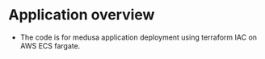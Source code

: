 # Application overview

- The code is for medusa application deployment using terraform IAC on AWS ECS fargate.